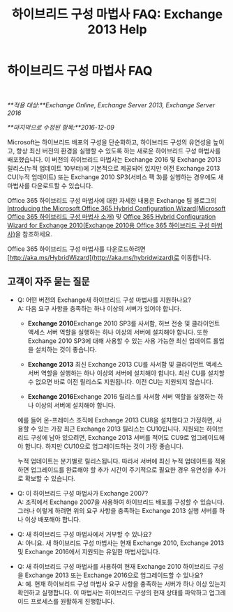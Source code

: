 ﻿---
title: '하이브리드 구성 마법사 FAQ: Exchange 2013 Help'
TOCTitle: 하이브리드 구성 마법사 FAQ
ms:assetid: e911e6e0-e36e-4430-ac36-c745a10d6c26
ms:mtpsurl: https://technet.microsoft.com/ko-kr/library/Mt488940(v=EXCHG.150)
ms:contentKeyID: 72045785
ms.date: 01/10/2018
mtps_version: v=EXCHG.150
ms.translationtype: HT
---

# 하이브리드 구성 마법사 FAQ

 

_**적용 대상:**Exchange Online, Exchange Server 2013, Exchange Server 2016_

_**마지막으로 수정된 항목:**2016-12-09_

Microsoft는 하이브리드 배포의 구성을 단순화하고, 하이브리드 구성의 유연성을 높이고, 항상 최신 버전의 환경을 실행할 수 있도록 하는 새로운 하이브리드 구성 마법사를 배포했습니다. 이 버전의 하이브리드 마법사는 Exchange 2016 및 Exchange 2013 릴리스(누적 업데이트 10부터)에 기본적으로 제공되어 있지만 이전 Exchange 2013 CU(누적 업데이트) 또는 Exchange 2010 SP3(서비스 팩 3)를 실행하는 경우에도 새 마법사를 다운로드할 수 있습니다.

Office 365 하이브리드 구성 마법사에 대한 자세한 내용은 Exchange 팀 블로그의 [Introducing the Microsoft Office 365 Hybrid Configuration Wizard(Microsoft Office 365 하이브리드 구성 마법사 소개)](http://go.microsoft.com/fwlink/?linkid=717122) 및 [Office 365 Hybrid Configuration Wizard for Exchange 2010(Exchange 2010용 Office 365 하이브리드 구성 마법사)](http://go.microsoft.com/fwlink/?linkid=730687)을 참조하세요.

Office 365 하이브리드 구성 마법사를 다운로드하려면 [http://aka.ms/HybridWizard](http://aka.ms/hybridwizard)로 이동합니다.

## 고객이 자주 묻는 질문

  - Q: 어떤 버전의 Exchange새 하이브리드 구성 마법사를 지원하나요?  
    A: 다음 요구 사항을 충족하는 하나 이상의 서버가 있어야 합니다.
    
      - **Exchange 2010**Exchange 2010 SP3를 사서함, 허브 전송 및 클라이언트 액세스 서버 역할을 실행하는 하나 이상의 서버에 설치해야 합니다. 또한 Exchange 2010 SP3에 대해 사용할 수 있는 사용 가능한 최신 업데이트 롤업을 설치하는 것이 좋습니다.
    
      - **Exchange 2013** 최신 Exchange 2013 CU를 사서함 및 클라이언트 액세스 서버 역할을 실행하는 하나 이상의 서버에 설치해야 합니다. 최신 CU를 설치할 수 없으면 바로 이전 릴리스도 지원됩니다. 이전 CU는 지원되지 않습니다.
    
      - **Exchange 2016**Exchange 2016 릴리스를 사서함 서버 역할을 실행하는 하나 이상의 서버에 설치해야 합니다.
    
    예를 들어 온-프레미스 조직에 Exchange 2013 CU8을 설치했다고 가정하면, 사용할 수 있는 가장 최근 Exchange 2013 릴리스는 CU10입니다. 지원되는 하이브리드 구성에 남아 있으려면, Exchange 2013 서버를 적어도 CU9로 업그레이드해야 합니다. 하지만 CU10으로 업그레이드하는 것이 가장 좋습니다.
    
    누적 업데이트는 분기별로 릴리스됩니다. 따라서 서버에 최신 누적 업데이트를 적용하면 업그레이드를 완료해야 할 추가 시간이 주기적으로 필요한 경우 유연성을 추가로 확보할 수 있습니다.

<!-- end list -->

  - Q: 이 하이브리드 구성 마법사가 Exchange 2007?  
    A: 조직에서 Exchange 2007을 사용하여 하이브리드 배포를 구성할 수 있습니다. 그러나 이렇게 하려면 위의 요구 사항을 충족하는 Exchange 2013 실행 서버를 하나 이상 배포해야 합니다.

<!-- end list -->

  - Q: 새 하이브리드 구성 마법사에서 거부할 수 있나요?  
    A: 아니요. 새 하이브리드 구성 마법사는 현재 Exchange 2010, Exchange 2013 및 Exchange 2016에서 지원되는 유일한 마법사입니다.

<!-- end list -->

  - Q: 새 하이브리드 구성 마법사를 사용하여 현재 Exchange 2010 하이브리드 구성을 Exchange 2013 또는 Exchange 2016으로 업그레이드할 수 있나요?  
    A: 예. 현재 하이브리드 구성 마법사 요구 사항을 충족하는 서버가 하나 이상 있는지 확인하고 실행합니다. 이 마법사는 하이브리드 구성의 현재 상태를 파악하고 업그레이드 프로세스를 원활하게 진행합니다.

